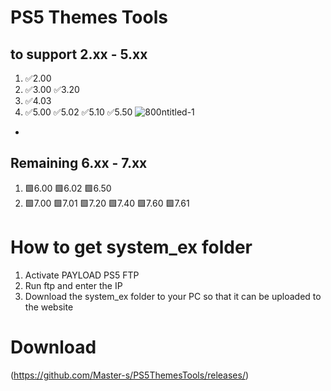 # PS5 Themes Tools
to support
2.xx - 5.xx
-
1. ✅2.00 
2. ✅3.00 ✅3.20 
3. ✅4.03 
4. ✅5.00  ✅5.02 ✅5.10 ✅5.50 
![800ntitled-1](https://github.com/user-attachments/assets/bbb3abdc-beeb-4de3-8143-f3a629df82e0)
-
Remaining 6.xx - 7.xx
-
1. 🟩6.00 🟩6.02 🟩6.50 
2. 🟩7.00 🟩7.01  🟩7.20 🟩7.40 🟩7.60  🟩7.61

# How to get system_ex folder
1. Activate PAYLOAD PS5 FTP <IP> <Port>
2. Run ftp and enter the IP
3. Download the system_ex folder to your PC so that it can be uploaded to the website

# Download
(https://github.com/Master-s/PS5ThemesTools/releases/)
